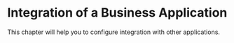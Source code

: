 # Integration of a Business Application

This chapter will help you to configure integration with other applications.